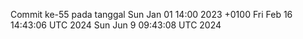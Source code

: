 Commit ke-55 pada tanggal Sun Jan 01 14:00 2023 +0100
Fri Feb 16 14:43:06 UTC 2024
Sun Jun  9 09:43:08 UTC 2024
